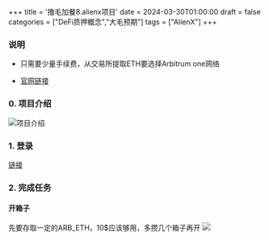 +++
title = '撸毛加餐8.alienx项目'
date = 2024-03-30T01:00:00
draft = false
categories = ["DeFi质押概念","大毛预期"]
tags = ["AlienX"]
+++


### 说明
- 只需要少量手续费，从交易所提取ETH要选择Arbitrum one网络

- [官网链接](https://alienxchain.io/airdrop?invite_code=FiwL7p)

### 0. 项目介绍
![项目介绍](/airdrop/alienx-rootdata.png)

### 1. 登录
[链接](https://alienxchain.io/airdrop?invite_code=FiwL7p)



### 2. 完成任务
#### 开箱子
先要存取一定的ARB_ETH，10$应该够用，多攒几个箱子再开
![](/airdrop/alienx-1.png)
